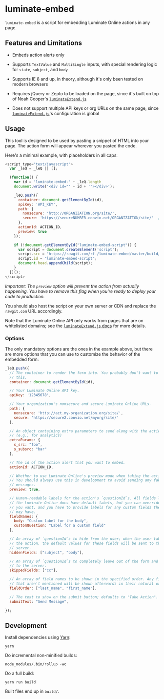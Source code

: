 # luminate-embed

`luminate-embed` is a script for embedding Luminate Online actions in any page.

## Features and Limitations

 * Embeds action alerts only

 * Supports `TextValue` and `MultiSingle` inputs, with special rendering logic
   for `state`, `subject`, and `body`

 * Supports IE 8 and up, in theory, although it's only been tested on modern
   browsers

 * Requires jQuery or Zepto to be loaded on the page, since it's built on top
   of Noah Cooper's [`luminateExtend.js`]

 * Does not support multiple API keys or org URLs on the same page, since
   [`luminateExtend.js`]'s configuration is global

## Usage

This tool is designed to be used by pasting a snippet of HTML into your page.
The action form will appear wherever you pasted the code.

Here's a minimal example, with placeholders in all caps:

``` javascript
<script type="text/javascript">
  var _leQ = _leQ || [];

  (function() {
    var id = 'luminate-embed-' + _leQ.length
    document.write('<div id="' + id + '"></div>');

    _leQ.push({
      container: document.getElementById(id),
      apiKey: 'API_KEY',
      path: {
        nonsecure: 'http://ORGANIZATION.org/site/',
        secure: 'https://secureNUMBER.convio.net/ORGANIZATION/site/'  // e.g. secure2.convio.net or secure3.convio.net
      },
      actionId: ACTION_ID,
      preview: true
    });

    if (!document.getElementById("luminate-embed-script")) {
      var script = document.createElement('script');
      script.src = "https://rawgit.com/rf-/luminate-embed/master/build/luminate-embed-0.0.2.min.js";
      script.id = "luminate-embed-script";
      document.head.appendChild(script);
    }
  })();
</script>
```

*Important: The `preview` option will prevent the action from actually
happening. You have to remove this flag when you're ready to deploy your code
to production.*

You should also host the script on your own server or CDN and replace the
`rawgit.com` URL accordingly.

Note that the Luminate Online API only works from pages that are on whitelisted
domains; see the [`luminateExtend.js` docs] for more details.

### Options

The only mandatory options are the ones in the example above, but there are
more options that you can use to customize the behavior of the embedded form:

``` javascript
_leQ.push({
  // The container to render the form into. You probably don't want to change
  // this.
  container: document.getElementById(id),

  // Your Luminate Online API key.
  apiKey: '12345678',

  // Your organization's nonsecure and secure Luminate Online URLs.
  path: {
    nonsecure: 'http://act.my-organization.org/site/',
    secure: 'https://secure2.convio.net/myorg/site/'
  },

  // An object containing extra parameters to send along with the action
  // (e.g., for analytics)
  extraParams: {
    s_src: "foo",
    s_subsrc: "bar"
  },

  // The id of the action alert that you want to embed.
  actionId: ACTION_ID,

  // Whether to use Luminate Online's preview mode when taking the action.
  // You should always use this in development to avoid sending any fake
  // messages.
  preview: true,

  // Human-readable labels for the action's `questionId`s. All fields listed in
  // the Luminate Online docs have default labels, but you can override them if
  // you want, and you have to provide labels for any custom fields the action
  // may have.
  fieldNames: {
    body: "Custom label for the body",
    customQuestion: "Label for a custom field"
  },

  // An array of `questionId`s to hide from the user; when the user takes
  // the action, the default values for these fields will be sent to the
  // server.
  hiddenFields: ["subject", "body"],

  // An array of `questionId`s to completely leave out of the form and not send
  // to the server.
  skippedFields: ["cc"],

  // An array of field names to be shown in the specified order. Any fields
  // that aren't mentioned will be shown afterwards in their natural order.
  fieldOrder: ["last_name", "first_name"],

  // The text to show on the submit button; defaults to "Take Action".
  submitText: "Send Message",

});
```

## Development

Install dependencies using [Yarn]:

```
yarn
```

Do incremental non-minified builds:

```
node_modules/.bin/rollup -wc
```

Do a full build:

```
yarn run build
```

Built files end up in `build/`.

[`luminateExtend.js`]: https://github.com/noahcooper/luminateExtend
[`luminateExtend.js` docs]: https://github.com/noahcooper/luminateExtend#libSetup
[Yarn]: https://yarnpkg.com
